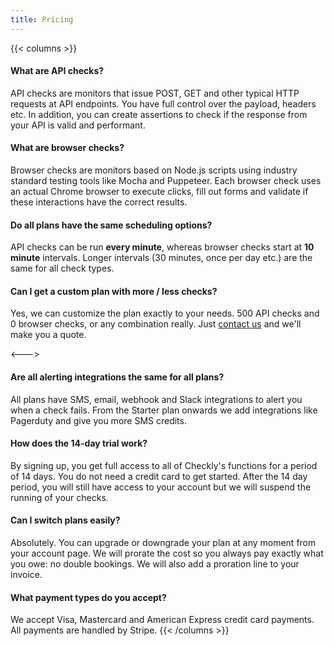 ```yaml
---
title: Pricing
---
```


{{< columns >}}
#### What are API checks?

API checks are monitors that issue POST, GET and other typical HTTP requests at API endpoints. You have full control
over the payload, headers etc. In addition, you can create assertions to check if the response from your
API is valid and performant.

#### What are browser checks?

Browser checks are monitors based on Node.js scripts using industry standard testing tools like Mocha and Puppeteer.
Each browser check uses an actual Chrome browser to execute clicks, fill out forms and validate if these interactions have
the correct results.

#### Do all plans have the same scheduling options?

API checks can be run **every minute**, whereas browser checks start at **10 minute** intervals. Longer intervals (30 minutes, once per day etc.)
are the same for all check types.

#### Can I get a custom plan with more / less checks?

Yes, we can customize the plan exactly to your needs. 500 API checks and 0 browser checks, or any combination really.
Just <a href="#" class='open-intercom-link'>contact us</a> and we'll make you a quote. 

<--->

#### Are all alerting integrations the same for all plans?

All plans have SMS, email, webhook and Slack integrations to alert you when a check fails. From the Starter plan onwards
we add integrations like Pagerduty and give you more SMS credits.

#### How does the 14-day trial work?
By signing up, you get full access to all of Checkly's functions for a period of 14 days. You do not need a credit card
to get started. After the 14 day period, you will still have access to your account but we will suspend the running of
your checks.

#### Can I switch plans easily?

Absolutely. You can upgrade or downgrade your plan at any moment from your account page. We will prorate the cost so you always pay exactly what
you owe: no double bookings. We will also add a proration line to your invoice.

#### What payment types do you accept?

We accept Visa, Mastercard and American Express credit card payments. All payments are handled by Stripe.
{{< /columns >}}
